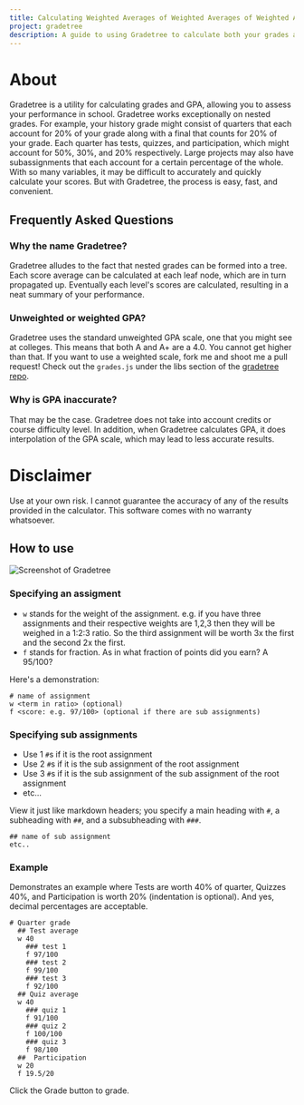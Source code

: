 ```yaml
---
title: Calculating Weighted Averages of Weighted Averages of Weighted Averages...  
project: gradetree
description: A guide to using Gradetree to calculate both your grades and GPA
---
```

# About
Gradetree is a utility for calculating grades and GPA, allowing you to assess your performance in school. Gradetree works exceptionally on nested grades. For example, your history grade might consist of quarters that each account for 20% of your grade along with a final that counts for 20% of your grade. Each quarter has tests, quizzes, and participation, which might account for 50%, 30%, and 20% respectively. Large projects may also have subassignments that each account for a certain percentage of the whole. With so many variables, it may be difficult to accurately and quickly calculate your scores. But with Gradetree, the process is easy, fast, and convenient.

## Frequently Asked Questions

### Why the name Gradetree?
Gradetree alludes to the fact that nested grades can be formed into a tree. Each score average can be calculated at each leaf node, which are in turn propagated up. Eventually each level's scores are calculated, resulting in a neat summary of your performance. 

### Unweighted or weighted GPA?
Gradetree uses the standard unweighted GPA scale, one that you might see at colleges. This means that both A and A+ are a 4.0. You cannot get higher than that. If you want to use a weighted scale, fork me and shoot me a pull request! Check out the `grades.js` under the libs section of the [gradetree repo](https://github.com/gliu20/gradetree).

### Why is GPA inaccurate?
That may be the case. Gradetree does not take into account credits or course difficulty level. In addition, when Gradetree calculates GPA, it does interpolation of the GPA scale, which may lead to less accurate results.

# Disclaimer
Use at your own risk. I cannot guarantee the accuracy of any of the results provided in the calculator. This software comes with no warranty whatsoever.

## How to use
![Screenshot of Gradetree](https:/gliu20.github.io/assets/images/2019-07-12-gradetree-screenshot.png)

### Specifying an assigment
* `w` stands for the weight of the assignment. e.g. if you have three assignments and their respective weights are 1,2,3 then they will be weighed in a 1:2:3 ratio. So the third assignment will be worth 3x the first and the second 2x the first.
* `f` stands for fraction. As in what fraction of points did you earn? A 95/100?

Here's a demonstration:
```
# name of assignment
w <term in ratio> (optional)
f <score: e.g. 97/100> (optional if there are sub assignments)
```

### Specifying sub assignments
* Use 1 `#`s if it is the root assignment
* Use 2 `#`s if it is the sub assignment of the root assignment
* Use 3 `#`s if it is the sub assignment of the sub assignment of the root assignment
* etc...

View it just like markdown headers; you specify a main heading with `#`, a subheading with `##`, and a subsubheading with `###`.
```
## name of sub assignment
etc..
```

### Example
Demonstrates an example where Tests are worth 40% of quarter, Quizzes 40%, and Participation is worth 20% 
(indentation is optional). And yes, decimal percentages are acceptable. 
```
# Quarter grade
  ## Test average
  w 40
    ### test 1
    f 97/100
    ### test 2
    f 99/100
    ### test 3
    f 92/100
  ## Quiz average
  w 40
    ### quiz 1
    f 91/100
    ### quiz 2
    f 100/100
    ### quiz 3
    f 98/100
  ##  Participation
  w 20
  f 19.5/20

```
Click the Grade button to grade.


